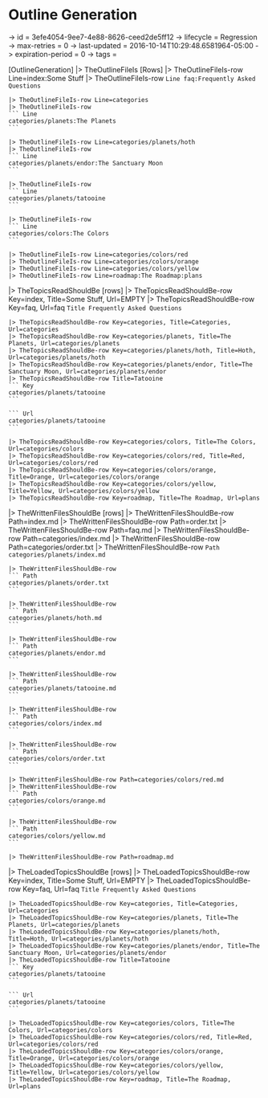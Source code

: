 # Outline Generation

-> id = 3efe4054-9ee7-4e88-8626-ceed2de5ff12
-> lifecycle = Regression
-> max-retries = 0
-> last-updated = 2016-10-14T10:29:48.6581964-05:00
-> expiration-period = 0
-> tags = 

[OutlineGeneration]
|> TheOutlineFileIs
    [Rows]
    |> TheOutlineFileIs-row Line=index:Some Stuff
    |> TheOutlineFileIs-row
    ``` Line
    faq:Frequently Asked Questions
    ```

    |> TheOutlineFileIs-row Line=categories
    |> TheOutlineFileIs-row
    ``` Line
    categories/planets:The Planets
    ```

    |> TheOutlineFileIs-row Line=categories/planets/hoth
    |> TheOutlineFileIs-row
    ``` Line
    categories/planets/endor:The Sanctuary Moon
    ```

    |> TheOutlineFileIs-row
    ``` Line
    categories/planets/tatooine
    ```

    |> TheOutlineFileIs-row
    ``` Line
    categories/colors:The Colors
    ```

    |> TheOutlineFileIs-row Line=categories/colors/red
    |> TheOutlineFileIs-row Line=categories/colors/orange
    |> TheOutlineFileIs-row Line=categories/colors/yellow
    |> TheOutlineFileIs-row Line=roadmap:The Roadmap:plans

|> TheTopicsReadShouldBe
    [rows]
    |> TheTopicsReadShouldBe-row Key=index, Title=Some Stuff, Url=EMPTY
    |> TheTopicsReadShouldBe-row Key=faq, Url=faq
    ``` Title
    Frequently Asked Questions
    ```

    |> TheTopicsReadShouldBe-row Key=categories, Title=Categories, Url=categories
    |> TheTopicsReadShouldBe-row Key=categories/planets, Title=The Planets, Url=categories/planets
    |> TheTopicsReadShouldBe-row Key=categories/planets/hoth, Title=Hoth, Url=categories/planets/hoth
    |> TheTopicsReadShouldBe-row Key=categories/planets/endor, Title=The Sanctuary Moon, Url=categories/planets/endor
    |> TheTopicsReadShouldBe-row Title=Tatooine
    ``` Key
    categories/planets/tatooine
    ```

    ``` Url
    categories/planets/tatooine
    ```

    |> TheTopicsReadShouldBe-row Key=categories/colors, Title=The Colors, Url=categories/colors
    |> TheTopicsReadShouldBe-row Key=categories/colors/red, Title=Red, Url=categories/colors/red
    |> TheTopicsReadShouldBe-row Key=categories/colors/orange, Title=Orange, Url=categories/colors/orange
    |> TheTopicsReadShouldBe-row Key=categories/colors/yellow, Title=Yellow, Url=categories/colors/yellow
    |> TheTopicsReadShouldBe-row Key=roadmap, Title=The Roadmap, Url=plans

|> TheWrittenFilesShouldBe
    [rows]
    |> TheWrittenFilesShouldBe-row Path=index.md
    |> TheWrittenFilesShouldBe-row Path=order.txt
    |> TheWrittenFilesShouldBe-row Path=faq.md
    |> TheWrittenFilesShouldBe-row Path=categories/index.md
    |> TheWrittenFilesShouldBe-row Path=categories/order.txt
    |> TheWrittenFilesShouldBe-row
    ``` Path
    categories/planets/index.md
    ```

    |> TheWrittenFilesShouldBe-row
    ``` Path
    categories/planets/order.txt
    ```

    |> TheWrittenFilesShouldBe-row
    ``` Path
    categories/planets/hoth.md
    ```

    |> TheWrittenFilesShouldBe-row
    ``` Path
    categories/planets/endor.md
    ```

    |> TheWrittenFilesShouldBe-row
    ``` Path
    categories/planets/tatooine.md
    ```

    |> TheWrittenFilesShouldBe-row
    ``` Path
    categories/colors/index.md
    ```

    |> TheWrittenFilesShouldBe-row
    ``` Path
    categories/colors/order.txt
    ```

    |> TheWrittenFilesShouldBe-row Path=categories/colors/red.md
    |> TheWrittenFilesShouldBe-row
    ``` Path
    categories/colors/orange.md
    ```

    |> TheWrittenFilesShouldBe-row
    ``` Path
    categories/colors/yellow.md
    ```

    |> TheWrittenFilesShouldBe-row Path=roadmap.md

|> TheLoadedTopicsShouldBe
    [rows]
    |> TheLoadedTopicsShouldBe-row Key=index, Title=Some Stuff, Url=EMPTY
    |> TheLoadedTopicsShouldBe-row Key=faq, Url=faq
    ``` Title
    Frequently Asked Questions
    ```

    |> TheLoadedTopicsShouldBe-row Key=categories, Title=Categories, Url=categories
    |> TheLoadedTopicsShouldBe-row Key=categories/planets, Title=The Planets, Url=categories/planets
    |> TheLoadedTopicsShouldBe-row Key=categories/planets/hoth, Title=Hoth, Url=categories/planets/hoth
    |> TheLoadedTopicsShouldBe-row Key=categories/planets/endor, Title=The Sanctuary Moon, Url=categories/planets/endor
    |> TheLoadedTopicsShouldBe-row Title=Tatooine
    ``` Key
    categories/planets/tatooine
    ```

    ``` Url
    categories/planets/tatooine
    ```

    |> TheLoadedTopicsShouldBe-row Key=categories/colors, Title=The Colors, Url=categories/colors
    |> TheLoadedTopicsShouldBe-row Key=categories/colors/red, Title=Red, Url=categories/colors/red
    |> TheLoadedTopicsShouldBe-row Key=categories/colors/orange, Title=Orange, Url=categories/colors/orange
    |> TheLoadedTopicsShouldBe-row Key=categories/colors/yellow, Title=Yellow, Url=categories/colors/yellow
    |> TheLoadedTopicsShouldBe-row Key=roadmap, Title=The Roadmap, Url=plans

~~~
